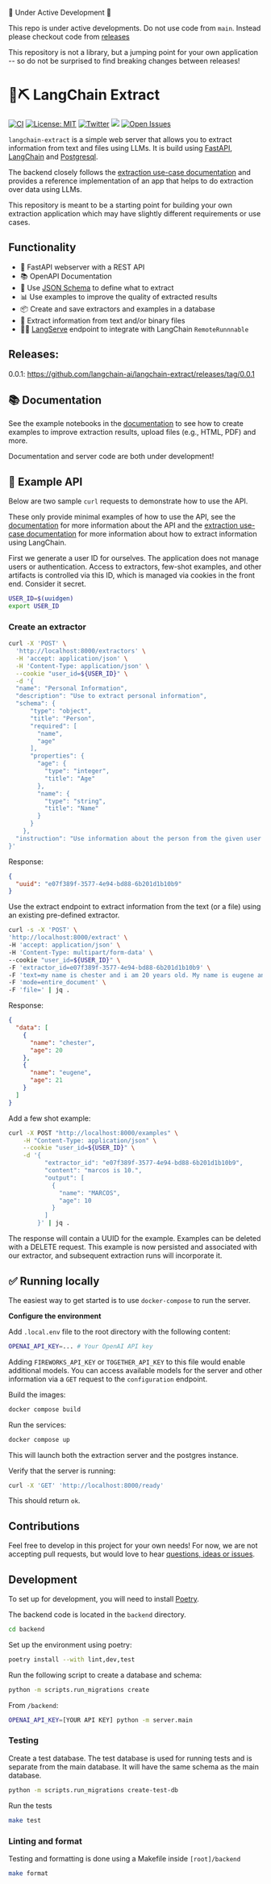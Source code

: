 🚧 Under Active Development 🚧

This repo is under active developments. Do not use code from `main`. Instead please checkout code from [releases](https://github.com/langchain-ai/langchain-extract/releases)

This repository is not a library, but a jumping point for your own application -- so do not be surprised to find breaking changes between releases!

# 🦜⛏️ LangChain Extract

[![CI](https://github.com/langchain-ai/langchain-extract/actions/workflows/ci.yml/badge.svg)](https://github.com/langchain-ai/langchain-extract/actions/workflows/ci.yml)
[![License: MIT](https://img.shields.io/badge/License-MIT-yellow.svg)](https://opensource.org/licenses/MIT)
[![Twitter](https://img.shields.io/twitter/url/https/twitter.com/langchainai.svg?style=social&label=Follow%20%40LangChainAI)](https://twitter.com/langchainai)
[![](https://dcbadge.vercel.app/api/server/6adMQxSpJS?compact=true&style=flat)](https://discord.gg/6adMQxSpJS)
[![Open Issues](https://img.shields.io/github/issues-raw/langchain-ai/langchain-extract)](https://github.com/langchain-ai/langchain-extract/issues)

`langchain-extract` is a simple web server that allows you to extract information from text and files using LLMs. It is build using [FastAPI](https://fastapi.tiangolo.com/), [LangChain](https://python.langchain.com/) and [Postgresql](https://www.postgresql.org/).

The backend closely follows the [extraction use-case documentation](https://python.langchain.com/docs/use_cases/extraction) and provides
a reference implementation of an app that helps to do extraction over data using LLMs.

This repository is meant to be a starting point for building your own extraction application which
may have slightly different requirements or use cases.

## Functionality 

- 🚀 FastAPI webserver with a REST API
- 📚 OpenAPI Documentation
- 📝 Use [JSON Schema](https://json-schema.org/) to define what to extract
- 📊 Use examples to improve the quality of extracted results
- 📦 Create and save extractors and examples in a database
- 📂 Extract information from text and/or binary files
- 🦜️🏓 [LangServe](https://github.com/langchain-ai/langserve) endpoint to integrate with LangChain `RemoteRunnnable`

## Releases:

0.0.1: https://github.com/langchain-ai/langchain-extract/releases/tag/0.0.1

## 📚 Documentation

See the example notebooks in the [documentation](https://github.com/langchain-ai/langchain-extract/tree/main/docs/source/notebooks)
to see how to create examples to improve extraction results, upload files (e.g., HTML, PDF) and more.

Documentation and server code are both under development!

## 🍯 Example API

Below are two sample `curl` requests to demonstrate how to use the API.

These only provide minimal examples of how to use the API, 
see the [documentation](https://github.com/langchain-ai/langchain-extract/tree/main/docs/source/notebooks) for more information
about the API and the [extraction use-case documentation](https://python.langchain.com/docs/use_cases/extraction) for more information about how to extract
information using LangChain.

First we generate a user ID for ourselves. The application does not manage users or authentication. Access to extractors, few-shot examples, and other artifacts is controlled via this ID, which is managed via cookies in the front end. Consider it secret.
```sh
USER_ID=$(uuidgen)
export USER_ID
```

### Create an extractor

```sh
curl -X 'POST' \
  'http://localhost:8000/extractors' \
  -H 'accept: application/json' \
  -H 'Content-Type: application/json' \
  --cookie "user_id=${USER_ID}" \
  -d '{
  "name": "Personal Information",
  "description": "Use to extract personal information",
  "schema": {
      "type": "object",
      "title": "Person",
      "required": [
        "name",
        "age"
      ],
      "properties": {
        "age": {
          "type": "integer",
          "title": "Age"
        },
        "name": {
          "type": "string",
          "title": "Name"
        }
      }
    },
  "instruction": "Use information about the person from the given user input."
}'
```

Response:

```json
{
  "uuid": "e07f389f-3577-4e94-bd88-6b201d1b10b9"
}
```

Use the extract endpoint to extract information from the text (or a file)
using an existing pre-defined extractor.

```sh
curl -s -X 'POST' \
'http://localhost:8000/extract' \
-H 'accept: application/json' \
-H 'Content-Type: multipart/form-data' \
--cookie "user_id=${USER_ID}" \
-F 'extractor_id=e07f389f-3577-4e94-bd88-6b201d1b10b9' \
-F 'text=my name is chester and i am 20 years old. My name is eugene and I am 1 year older than chester.' \
-F 'mode=entire_document' \
-F 'file=' | jq .
```

Response:

```json
{
  "data": [
    {
      "name": "chester",
      "age": 20
    },
    {
      "name": "eugene",
      "age": 21
    }
  ]
}
```

Add a few shot example:
```sh
curl -X POST "http://localhost:8000/examples" \
    -H "Content-Type: application/json" \
    --cookie "user_id=${USER_ID}" \
    -d '{
          "extractor_id": "e07f389f-3577-4e94-bd88-6b201d1b10b9",
          "content": "marcos is 10.",
          "output": [
            {
              "name": "MARCOS",
              "age": 10
            }
          ]
        }' | jq .
```
The response will contain a UUID for the example. Examples can be deleted with a DELETE request. This example is now persisted and associated with our extractor, and subsequent extraction runs will incorporate it.

## ✅ Running locally

The easiest way to get started is to use `docker-compose` to run the server.

**Configure the environment**

Add `.local.env` file to the root directory with the following content:

```sh
OPENAI_API_KEY=... # Your OpenAI API key
```

Adding `FIREWORKS_API_KEY` or `TOGETHER_API_KEY` to this file would enable additional models. You can access available models for the server and other information via a `GET` request to the `configuration` endpoint.

Build the images:
```sh
docker compose build
```

Run the services:

```sh
docker compose up
```

This will launch both the extraction server and the postgres instance.

Verify that the server is running:

```sh
curl -X 'GET' 'http://localhost:8000/ready'
```

This should return `ok`.

## Contributions

Feel free to develop in this project for your own needs!
For now, we are not accepting pull requests, but would love to hear [questions, ideas or issues](https://github.com/langchain-ai/langchain-extract/discussions).

## Development

To set up for development, you will need to install [Poetry](https://python-poetry.org/).

The backend code is located in the `backend` directory.

```sh
cd backend
```

Set up the environment using poetry:

```sh
poetry install --with lint,dev,test
```

Run the following script to create a database and schema:

```sh
python -m scripts.run_migrations create 
```

From `/backend`:

```sh
OPENAI_API_KEY=[YOUR API KEY] python -m server.main
```

### Testing 

Create a test database. The test database is used for running tests and is
separate from the main database. It will have the same schema as the main
database.

```sh
python -m scripts.run_migrations create-test-db
```

Run the tests

```sh
make test
```

### Linting and format

Testing and formatting is done using a Makefile inside `[root]/backend`

```sh
make format
```
